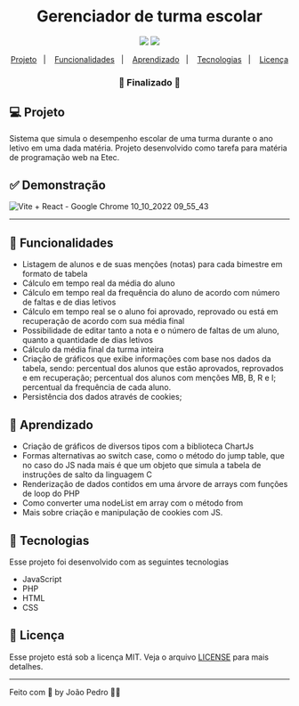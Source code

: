 <h1 align="center">
  Gerenciador de turma escolar
</h1>

<p align="center">
  <img src="https://img.shields.io/badge/last%20commit-november-blue" />
  <img src="https://img.shields.io/badge/license-MIT-success"/>
</p>

<p align="center">
  <a href="#-projeto">Projeto</a>&nbsp;&nbsp;&nbsp;|&nbsp;&nbsp;&nbsp;
  <a href="#-funcionalidades">Funcionalidades</a>&nbsp;&nbsp;&nbsp;|&nbsp;&nbsp;&nbsp;
  <a href="#-aprendizado">Aprendizado</a>&nbsp;&nbsp;&nbsp;|&nbsp;&nbsp;&nbsp;
  <a href="#-tecnologias">Tecnologias</a>&nbsp;&nbsp;&nbsp;|&nbsp;&nbsp;&nbsp;
  <a href="#-licença">Licença</a>
</p>

<h3 align="center"> 
🚧  Finalizado  🚧
</h3>

## 💻 Projeto

Sistema que simula o desempenho escolar de uma turma durante o ano letivo em uma dada matéria. Projeto desenvolvido como tarefa para matéria de programação web na Etec.

## ✅ Demonstração

![Vite + React - Google Chrome 10_10_2022 09_55_43](https://user-images.githubusercontent.com/93893533/194871288-ea8b1fab-ba31-4533-b427-6a43f7293446.png)

<hr>

## 🔗 Funcionalidades

- Listagem de alunos e de suas menções (notas) para cada bimestre em formato de tabela
- Cálculo em tempo real da média do aluno 
- Cálculo em tempo real da frequência do aluno de acordo com número de faltas e de dias letivos
- Cálculo em tempo real se o aluno foi aprovado, reprovado ou está em recuperação de acordo com sua média final
- Possibilidade de editar tanto a nota e o número de faltas de um aluno, quanto a quantidade de dias letivos
- Cálculo da média final da turma inteira
- Criação de gráficos que exibe informações com base nos dados da tabela, sendo: percentual dos alunos que estão aprovados, reprovados e em recuperação; percentual dos alunos com menções MB, B, R e I; percentual da frequência de cada aluno.
- Persistência dos dados através de cookies;

## 📖 Aprendizado

- Criação de gráficos de diversos tipos com a biblioteca ChartJs
- Formas alternativas ao switch case, como o método do jump table, que no caso do JS nada mais é que um objeto que simula a tabela de instruções de salto da linguagem C
- Renderização de dados contidos em uma árvore de arrays com funções de loop do PHP
- Como converter uma nodeList em array com o método from
- Mais sobre criação e manipulação de cookies com JS.

## 🚀 Tecnologias

Esse projeto foi desenvolvido com as seguintes tecnologias

- JavaScript
- PHP
- HTML
- CSS

## :memo: Licença

Esse projeto está sob a licença MIT. Veja o arquivo [LICENSE](LICENSE) para mais detalhes.

---

Feito com 💜 by João Pedro 👋🏻
